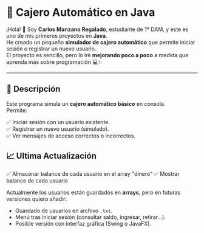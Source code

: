 # 🏧 Cajero Automático en Java

¡Hola! 👋 Soy **Carlos Manzano Regalado**, estudiante de 1º DAM, y este es uno de mis primeros proyectos en **Java**.  
He creado un pequeño **simulador de cajero automático** que permite iniciar sesión o registrar un nuevo usuario.  
El proyecto es sencillo, pero lo iré **mejorando poco a poco** a medida que aprenda más sobre programación 💻✨  

---

## 📘 Descripción

Este programa simula un **cajero automático básico** en consola.  
Permite:

✅ Iniciar sesión con un usuario existente.  
✅ Registrar un nuevo usuario (simulado).  
✅ Ver mensajes de acceso correctos o incorrectos.  

## 📈 Ultima Actualización

✅ Almacenar balance de cada usuario en el array "dinero"
✅ Mostrar balance de cada usuario

Actualmente los usuarios están guardados en **arrays**, pero en futuras versiones quiero añadir:
- Guardado de usuarios en archivo `.txt`.
- Menú tras iniciar sesión (consultar saldo, ingresar, retirar...).
- Posible versión con interfaz gráfica (Swing o JavaFX). 

